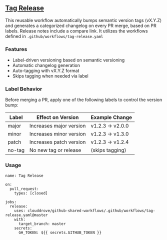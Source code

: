 ## [Tag Release](https://github.com/clouddrove/github-shared-workflows/blob/master/.github/workflows/tag-release.yaml)
This reusable workflow automatically bumps semantic version tags (vX.Y.Z) and generates a categorized changelog on every PR merge, based on PR labels.
Release notes include a compare link.
It utilizes the workflows defined in `.github/workflows/tag-release.yaml`

### Features

- Label-driven versioning based on semantic versioning
- Automatic changelog generation
- Auto-tagging with vX.Y.Z format
- Skips tagging when needed via label

### Label Behavior

Before merging a PR, apply one of the following labels to control the version bump:

| Label   | Effect on Version        | Example Change       |
|---------|--------------------------|-----------------------|
| major   | Increases major version  | v1.2.3 → v2.0.0       |
| minor   | Increases minor version  | v1.2.3 → v1.3.0       |
| patch   | Increases patch version  | v1.2.3 → v1.2.4       |
| no-tag  | No new tag or release    | (skips tagging)       |



### Usage

```
name: Tag Release

on:
  pull_request:
    types: [closed]

jobs:
  release:
    uses: clouddrove/github-shared-workflows/.github/workflows/tag-release.yaml@master
    with:
      target_branch: master
    secrets:
      GH_TOKEN: ${{ secrets.GITHUB_TOKEN }}
```